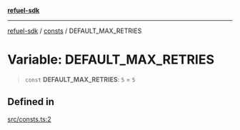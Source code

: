 [**refuel-sdk**](../../README.md)

***

[refuel-sdk](../../modules.md) / [consts](../README.md) / DEFAULT\_MAX\_RETRIES

# Variable: DEFAULT\_MAX\_RETRIES

> `const` **DEFAULT\_MAX\_RETRIES**: `5` = `5`

## Defined in

[src/consts.ts:2](https://github.com/refuel-ai/refuel-sdk/blob/992e715e614e75caa11e039ae8b03c5366ed7bea/src/consts.ts#L2)
